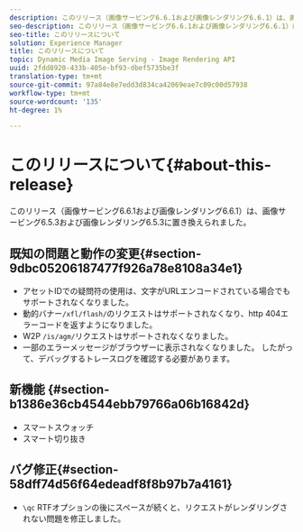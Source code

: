 ```yaml
---
description: このリリース（画像サービング6.6.1および画像レンダリング6.6.1）は、画像サービング6.5.3および画像レンダリング6.5.3に置き換えられました。
seo-description: このリリース（画像サービング6.6.1および画像レンダリング6.6.1）は、画像サービング6.5.3および画像レンダリング6.5.3に置き換えられました。
seo-title: このリリースについて
solution: Experience Manager
title: このリリースについて
topic: Dynamic Media Image Serving - Image Rendering API
uuid: 2fdd8920-433b-405e-bf93-dbef5735be3f
translation-type: tm+mt
source-git-commit: 97a84e8e7edd3d834ca42069eae7c09c00d57938
workflow-type: tm+mt
source-wordcount: '135'
ht-degree: 1%

---
```



# このリリースについて{#about-this-release}

このリリース（画像サービング6.6.1および画像レンダリング6.6.1）は、画像サービング6.5.3および画像レンダリング6.5.3に置き換えられました。

## 既知の問題と動作の変更{#section-9dbc05206187477f926a78e8108a34e1}

* アセットIDでの疑問符の使用は、文字がURLエンコードされている場合でもサポートされなくなりました。
* 動的バナー`/xfl/flash/`のリクエストはサポートされなくなり、http 404エラーコードを返すようになりました。
* W2P `/is/agm/`リクエストはサポートされなくなりました。
* 一部のエラーメッセージがブラウザーに表示されなくなりました。 したがって、デバッグするトレースログを確認する必要があります。

## 新機能 {#section-b1386e36cb4544ebb79766a06b16842d}

* スマートスウォッチ
* スマート切り抜き

## バグ修正{#section-58dff74d56f64edeadf8f8b97b7a4161}

* `\qc` RTFオプションの後にスペースが続くと、リクエストがレンダリングされない問題を修正しました。

